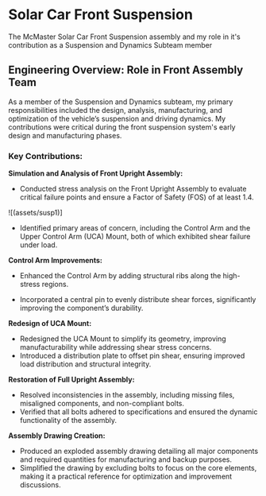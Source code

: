 # Solar Car Front Suspension
The McMaster Solar Car Front Suspension assembly and my role in it's contribution as a Suspension and Dynamics Subteam member

## Engineering Overview: Role in Front Assembly Team

As a member of the Suspension and Dynamics subteam, my primary responsibilities included the design, analysis, manufacturing, and optimization of the vehicle’s suspension and driving dynamics. My contributions were critical during the front suspension system's early design and manufacturing phases.  
### Key Contributions:

**Simulation and Analysis of Front Upright Assembly:**

+ Conducted stress analysis on the Front Upright Assembly to evaluate critical failure points and ensure a Factor of Safety (FOS) of at least 1.4.

![(assets/susp1)]

+ Identified primary areas of concern, including the Control Arm and the Upper Control Arm (UCA) Mount, both of which exhibited shear failure under load.  

**Control Arm Improvements:**

+ Enhanced the Control Arm by adding structural ribs along the high-stress regions.  
- Incorporated a central pin to evenly distribute shear forces, significantly improving the component’s durability.  

**Redesign of UCA Mount:**

- Redesigned the UCA Mount to simplify its geometry, improving manufacturability while addressing shear stress concerns.  
- Introduced a distribution plate to offset pin shear, ensuring improved load distribution and structural integrity.  

**Restoration of Full Upright Assembly:**

- Resolved inconsistencies in the assembly, including missing files, misaligned components, and non-compliant bolts.  
- Verified that all bolts adhered to specifications and ensured the dynamic functionality of the assembly.  

**Assembly Drawing Creation:**

- Produced an exploded assembly drawing detailing all major components and required quantities for manufacturing and backup purposes.  
- Simplified the drawing by excluding bolts to focus on the core elements, making it a practical reference for optimization and improvement discussions.  
